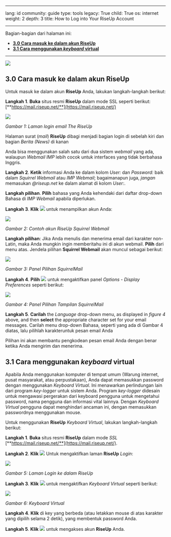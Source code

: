 

---

lang: id
community: guide
type: tools
legacy: True
child: True
os: internet
weight: 2
depth: 3
title: How to Log into Your RiseUp Account

---

Bagian-bagian dari halaman ini:

- [**3.0 Cara masuk ke dalam akun RiseUp**](#3.0)
- [**3.1 Cara menggunakan *keyboard* virtual**](#3.1)

-------

![](/sbox/screen/riseup-en/00.png)

<a name="3.0"></a>
## 3.0 Cara masuk ke dalam akun RiseUp ##

Untuk masuk ke dalam akun **RiseUp** Anda, lakukan langkah-langkah berikut: 

**Langkah 1**. **Buka** situs resmi **RiseUp** dalam mode SSL seperti berikut: [**https://mail.riseup.net/**](https://mail.riseup.net/)

![](/sbox/screen/riseup-en/14.png)

*Gambar 1: Laman login email The RiseUp*

Halaman surat (*mail*) **RiseUp** dibagi menjadi bagian login di sebelah kiri dan bagian *Berita (News)* di kanan

Anda bisa menggunakan salah satu dari dua sistem *webmail* yang ada, walaupun *Webmail IMP* lebih cocok untuk interfaces yang tidak berbahasa Inggris.

**Langkah 2**. **Ketik** informasi Anda ke dalam kolom *User:* dan *Password:* baik dalam  *Squirrel Webmail* atau *IMP Webmail*; bagaimanapun juga, *jangan* memasukan *@riseup.net* ke dalam alamat di kolom *User:*. 

**Langkah pilihan**. **Pilih** bahasa yang Anda kehendaki dari daftar drop-down Bahasa di *IMP Webmail* apabila diperlukan.

**Langkah 3**. **Klik** ![](/sbox/screen/riseup-en/15.png) untuk menampilkan akun Anda:

![](/sbox/screen/riseup-en/16.png)

*Gambar 2: Contoh akun RiseUp Squirrel Webmail*

**Langkah pilihan**: Jika Anda menulis dan menerima email dari karakter non-Latin, maka Anda mungkin ingin memberitahu ini di akun webmail. **Pilih** [](/sbox/screen/riseup-en/17.png) dari menu atas. Jendela pilihan **Squirrel Webmail** akan muncul sebagai berikut:

![](/sbox/screen/riseup-en/18.png)

*Gambar 3: Panel Pilihan SquirrelMail*

**Langkah 4**. **Pilih** ![](/sbox/screen/riseup-en/19.png) untuk mengaktifkan panel *Options - Display Preferences* seperti berikut:

![](/sbox/screen/riseup-en/20.png)

*Gambar 4: Panel Pilihan Tampilan SquirrelMail*

**Langkah 5**. **Carilah** the *Language* drop-down menu, as displayed in *figure 4* above, and then **select** the appropriate character set for your email messages. 
Carilah menu drop-down Bahasa, seperti yang ada di Gambar 4 diatas, lalu pilihlah karakteruntuk pesan email Anda

Pilihan ini akan membantu pengkodean pesan email Anda dengan benar ketika Anda mengirim dan menerima.

<a name="3.1"></a>
## 3.1 Cara menggunakan *keyboard* virtual ##

Apabila Anda menggunakan komputer  di tempat umum (Warung internet, pusat masyarakat, atau perpustakaan), Anda dapat memasukkan password dengan menggunakan *Keyboard Virtual*. Ini menawarkan perlindungan lain dari program *key-logger* untuk sistem Anda. Program *key-logger* didesain untuk mengawasi pergerakan dari keyboard pengguna untuk mengetahui password, nama pengguna dan informasi vital lainnya. Dengan *Keyboard Virtual* pengguna dapat menghindari ancaman ini, dengan memasukkan passwordnya menggunakan mouse.

Untuk menggunakan **RiseUp** *Keyboard Virtual*, lakukan langkah-langkah berikut: 

**Langkah 1**. **Buka** situs resmi **RiseUp** dalam mode *SSL* [**https://mail.riseup.net/**](https://mail.riseup.net/).

**Langkah 2**. **Klik** ![](/sbox/screen/riseup-en/21.png) Untuk mengaktifkan laman **RiseUp** *Login*:  

![](/sbox/screen/riseup-en/22.png)

*Gambar 5: Laman Login ke dalam RiseUp*

**Langkah 3**. **Klik** ![](/sbox/screen/riseup-en/23.png) untuk mengaktifkan *Keyboard Virtual* seperti berikut:

![](/sbox/screen/riseup-en/24.png)

*Gambar 6: Keyboard Virtual*

**Langkah 4**. **Klik** di key yang berbeda (atau letakkan mouse di atas karakter yang dipilih selama 2 detik), yang membentuk password Anda. 

**Langkah 5**. **Klik** ![](/sbox/screen/riseup-en/15.png) untuk mengakses akun **RiseUp** Anda.


